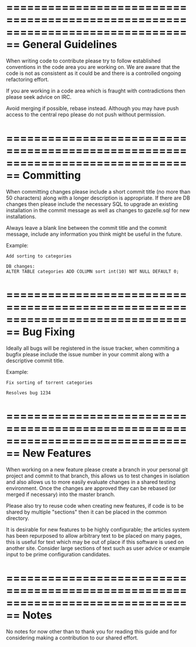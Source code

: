 ================================================================================
                               General Guidelines
================================================================================
When writing code to contribute please try to follow established conventions in
the code area you are working on. We are aware that the code is not as consistent
as it could be and there is a controlled ongoing refactoring effort.

If you are working in a code area which is fraught with contradictions then please
seek advice on IRC.

Avoid merging if possible, rebase instead. Although you may have push access to
the central repo please do not push without permission.


================================================================================
                                Committing
================================================================================
When committing changes please include a short commit title (no more than 50
characters) along with a longer description is appropriate. If there are DB 
changes then please include the necessary SQL to upgrade an existing installation
in the commit message as well as changes to gazelle.sql for new installations.

Always leave a blank line between the commit title and the commit message, 
include any information you think might be useful in the future.

Example:
```
Add sorting to categories

DB changes:
ALTER TABLE categories ADD COLUMN sort int(10) NOT NULL DEFAULT 0;
```


================================================================================
                                Bug Fixing
================================================================================
Ideally all bugs will be registered in the issue tracker, when commiting a bugfix
please include the issue number in your commit along with a descriptive commit
title.

Example:
```
Fix sorting of torrent categories

Resolves bug 1234
```

================================================================================
                              New Features
================================================================================
When working on a new feature please create a branch in your personal git project
and commit to that branch, this allows us to test changes in isolation and also
allows us to more easily evaluate changes in a shared testing environment. Once
the changes are approved they can be rebased (or merged if necessary) into the
master branch.

Please also try to reuse code when creating new features, if code is to be shared
by multiple "sections" then it can be placed in the common directory. 

It is desirable for new features to be highly configurable; the articles system 
has been repurposed to allow arbitrary text to be placed on many pages, this is 
useful for text which may be out of place if this software is used on another site. 
Consider large sections of text such as user advice or example input to be prime 
configuration candidates.


================================================================================
                                      Notes
================================================================================
No notes for now other than to thank you for reading this guide and for considering
making a contribution to our shared effort.